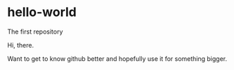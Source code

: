 # hello-world
The first repository


Hi, there.

Want to get to know github better and hopefully use it for something bigger.

